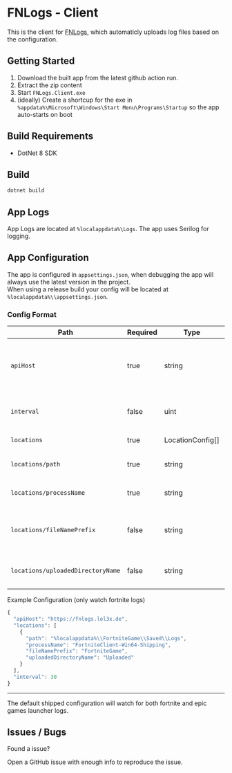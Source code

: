 # FNLogs - Client

This is the client for [FNLogs](https://github.com/LeleDerGrasshalmi/fn-logs), which automaticly uploads log files based on the configuration.

## Getting Started

1. Download the built app from the latest github action run.
2. Extract the zip content
3. Start `FNLogs.Client.exe`
4. (ideally) Create a shortcup for the exe in `%appdata%\Microsoft\Windows\Start Menu\Programs\Startup` so the app auto-starts on boot

## Build Requirements

- DotNet 8 SDK

## Build

```bash
dotnet build
```

## App Logs

App Logs are located at `%localappdata%\Logs`. The app uses Serilog for logging.

## App Configuration

The app is configured in `appsettings.json`, when debugging the app will always use the latest version in the project. <br/>
When using a release build your config will be located at `%localappdata%\\appsettings.json`.

### Config Format

| Path                              | Required | Type             | Description                                                                                                    |
| --------------------------------- | -------- | ---------------- | -------------------------------------------------------------------------------------------------------------- |
| `apiHost`                         | true     | string           | This is the backend host, for the hosted version use `https://fnlogs.lel3x.de`, which is also the default host |
| `interval`                        | false    | uint             | The interval **in minutes** in which logs are validated and uploaded, defaults to 30 minutes                   |
| `locations`                       | true     | LocationConfig[] | This is the list of log directories to watch                                                                   |
| `locations/path`                  | true     | string           | The directory of the logs, you may use the `%localappdata%` variable                                           |
| `locations/processName`           | true     | string           | Logs wont be uploaded while this process is running                                                            |
| `locations/fileNamePrefix`        | false    | string           | Prefix for log files, e.g. "FortniteGame" for Fortnite, very much recommended to not upload non UE log files   |
| `locations/uploadedDirectoryName` | false    | string           | The directory that uploaded logs will be moved to, defaults to `Uploaded`                                      |

Example Configuration (only watch fortnite logs)

```js
{
  "apiHost": "https://fnlogs.lel3x.de",
  "locations": [
    {
      "path": "%localappdata%\\FortniteGame\\Saved\\Logs",
      "processName": "FortniteClient-Win64-Shipping",
      "fileNamePrefix": "FortniteGame",
      "uploadedDirectoryName": "Uploaded"
    }
  ],
  "interval": 30
}
```

---

The default shipped configuration will watch for both fortnite and epic games launcher logs.

## Issues / Bugs

Found a issue?

Open a GitHub issue with enough info to reproduce the issue.
